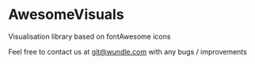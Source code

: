 AwesomeVisuals
==============

Visualisation library based on fontAwesome icons

Feel free to contact us at <a href="mailto:git@wundle.com">git@wundle.com</a> with any bugs / improvements
